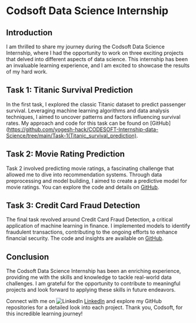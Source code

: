 # Codsoft Data Science Internship

## Introduction

I am thrilled to share my journey during the Codsoft Data Science Internship, where I had the opportunity to work on three exciting projects that delved into different aspects of data science. This internship has been an invaluable learning experience, and I am excited to showcase the results of my hard work.

## Task 1: Titanic Survival Prediction

In the first task, I explored the classic Titanic dataset to predict passenger survival. Leveraging machine learning algorithms and data analysis techniques, I aimed to uncover patterns and factors influencing survival rates. My approach and code for this task can be found on [GitHub](https://github.com/yogesh-hack/CODESOFT-Internship-data-Science/tree/main/Task-1(Titanic_survival_prediction).

## Task 2: Movie Rating Prediction

Task 2 involved predicting movie ratings, a fascinating challenge that allowed me to dive into recommendation systems. Through data preprocessing and model building, I aimed to create a predictive model for movie ratings. You can explore the code and details on [GitHub](https://github.com/yogesh-hack/CODESOFT-Internship-data-Science/tree/main/Task-2(Movie_Rating_Prediction)).

## Task 3: Credit Card Fraud Detection

The final task revolved around Credit Card Fraud Detection, a critical application of machine learning in finance. I implemented models to identify fraudulent transactions, contributing to the ongoing efforts to enhance financial security. The code and insights are available on [GitHub](https://github.com/yogesh-hack/CODESOFT-Internship-data-Science/tree/main/Task-3%20(Credit%20Card%20Fraud%20Detection)).

## Conclusion

The Codsoft Data Science Internship has been an enriching experience, providing me with the skills and knowledge to tackle real-world data challenges. I am grateful for the opportunity to contribute to meaningful projects and look forward to applying these skills in future endeavors.

Connect with me on ![LinkedIn](https://img.shields.io/badge/linkedin-%230077B5.svg?style=for-the-badge&logo=linkedin&logoColor=white) [LinkedIn](https://www.linkedin.com/in/yogesh-baghel-cse/) and explore my GitHub repositories for a detailed look into each project. Thank you, Codsoft, for this incredible learning journey!
